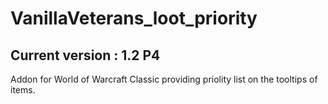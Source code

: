 # VanillaVeterans_loot_priority

## Current version : 1.2 P4
Addon for World of Warcraft Classic providing priolity list on the tooltips of items.
